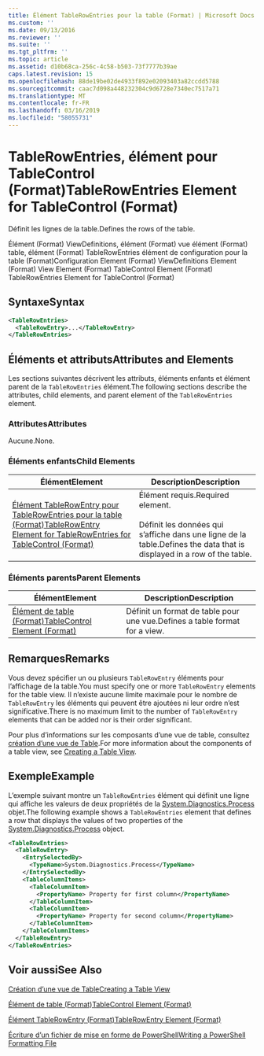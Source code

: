 ```yaml
---
title: Élément TableRowEntries pour la table (Format) | Microsoft Docs
ms.custom: ''
ms.date: 09/13/2016
ms.reviewer: ''
ms.suite: ''
ms.tgt_pltfrm: ''
ms.topic: article
ms.assetid: d10b68ca-256c-4c58-b503-73f7777b39ae
caps.latest.revision: 15
ms.openlocfilehash: 88de19be02de4933f892e02093403a82ccdd5788
ms.sourcegitcommit: caac7d098a448232304c9d6728e7340ec7517a71
ms.translationtype: MT
ms.contentlocale: fr-FR
ms.lasthandoff: 03/16/2019
ms.locfileid: "58055731"
---
```

# <a name="tablerowentries-element-for-tablecontrol-format"></a><span data-ttu-id="e155b-102">TableRowEntries, élément pour TableControl (Format)</span><span class="sxs-lookup"><span data-stu-id="e155b-102">TableRowEntries Element for TableControl (Format)</span></span>

<span data-ttu-id="e155b-103">Définit les lignes de la table.</span><span class="sxs-lookup"><span data-stu-id="e155b-103">Defines the rows of the table.</span></span>

<span data-ttu-id="e155b-104">Élément (Format) ViewDefinitions, élément (Format) vue élément (Format) table, élément (Format) TableRowEntries élément de configuration pour la table (Format)</span><span class="sxs-lookup"><span data-stu-id="e155b-104">Configuration Element (Format) ViewDefinitions Element (Format) View Element (Format) TableControl Element (Format) TableRowEntries Element for TableControl (Format)</span></span>

## <a name="syntax"></a><span data-ttu-id="e155b-105">Syntaxe</span><span class="sxs-lookup"><span data-stu-id="e155b-105">Syntax</span></span>

```xml
<TableRowEntries>
  <TableRowEntry>...</TableRowEntry>
</TableRowEntries>
```

## <a name="attributes-and-elements"></a><span data-ttu-id="e155b-106">Éléments et attributs</span><span class="sxs-lookup"><span data-stu-id="e155b-106">Attributes and Elements</span></span>

<span data-ttu-id="e155b-107">Les sections suivantes décrivent les attributs, éléments enfants et élément parent de la `TableRowEntries` élément.</span><span class="sxs-lookup"><span data-stu-id="e155b-107">The following sections describe the attributes, child elements, and parent element of the `TableRowEntries` element.</span></span>

### <a name="attributes"></a><span data-ttu-id="e155b-108">Attributes</span><span class="sxs-lookup"><span data-stu-id="e155b-108">Attributes</span></span>

<span data-ttu-id="e155b-109">Aucune.</span><span class="sxs-lookup"><span data-stu-id="e155b-109">None.</span></span>

### <a name="child-elements"></a><span data-ttu-id="e155b-110">Éléments enfants</span><span class="sxs-lookup"><span data-stu-id="e155b-110">Child Elements</span></span>

|<span data-ttu-id="e155b-111">Élément</span><span class="sxs-lookup"><span data-stu-id="e155b-111">Element</span></span>|<span data-ttu-id="e155b-112">Description</span><span class="sxs-lookup"><span data-stu-id="e155b-112">Description</span></span>|
|-------------|-----------------|
|[<span data-ttu-id="e155b-113">Élément TableRowEntry pour TableRowEntries pour la table (Format)</span><span class="sxs-lookup"><span data-stu-id="e155b-113">TableRowEntry Element for TableRowEntries for TableControl (Format)</span></span>](./tablerowentry-element-for-tablerowentries-for-tablecontrol-format.md)|<span data-ttu-id="e155b-114">Élément requis.</span><span class="sxs-lookup"><span data-stu-id="e155b-114">Required element.</span></span><br /><br /> <span data-ttu-id="e155b-115">Définit les données qui s’affiche dans une ligne de la table.</span><span class="sxs-lookup"><span data-stu-id="e155b-115">Defines the data that is displayed in a row of the table.</span></span>|

### <a name="parent-elements"></a><span data-ttu-id="e155b-116">Éléments parents</span><span class="sxs-lookup"><span data-stu-id="e155b-116">Parent Elements</span></span>

|<span data-ttu-id="e155b-117">Élément</span><span class="sxs-lookup"><span data-stu-id="e155b-117">Element</span></span>|<span data-ttu-id="e155b-118">Description</span><span class="sxs-lookup"><span data-stu-id="e155b-118">Description</span></span>|
|-------------|-----------------|
|[<span data-ttu-id="e155b-119">Élément de table (Format)</span><span class="sxs-lookup"><span data-stu-id="e155b-119">TableControl Element (Format)</span></span>](./tablecontrol-element-format.md)|<span data-ttu-id="e155b-120">Définit un format de table pour une vue.</span><span class="sxs-lookup"><span data-stu-id="e155b-120">Defines a table format for a view.</span></span>|

## <a name="remarks"></a><span data-ttu-id="e155b-121">Remarques</span><span class="sxs-lookup"><span data-stu-id="e155b-121">Remarks</span></span>

<span data-ttu-id="e155b-122">Vous devez spécifier un ou plusieurs `TableRowEntry` éléments pour l’affichage de la table.</span><span class="sxs-lookup"><span data-stu-id="e155b-122">You must specify one or more `TableRowEntry` elements for the table view.</span></span> <span data-ttu-id="e155b-123">Il n’existe aucune limite maximale pour le nombre de `TableRowEntry` les éléments qui peuvent être ajoutées ni leur ordre n’est significative.</span><span class="sxs-lookup"><span data-stu-id="e155b-123">There is no maximum limit to the number of `TableRowEntry` elements that can be added nor is their order significant.</span></span>

<span data-ttu-id="e155b-124">Pour plus d’informations sur les composants d’une vue de table, consultez [création d’une vue de Table](./creating-a-table-view.md).</span><span class="sxs-lookup"><span data-stu-id="e155b-124">For more information about the components of a table view, see [Creating a Table View](./creating-a-table-view.md).</span></span>

## <a name="example"></a><span data-ttu-id="e155b-125">Exemple</span><span class="sxs-lookup"><span data-stu-id="e155b-125">Example</span></span>

<span data-ttu-id="e155b-126">L’exemple suivant montre un `TableRowEntries` élément qui définit une ligne qui affiche les valeurs de deux propriétés de la [System.Diagnostics.Process](/dotnet/api/System.Diagnostics.Process) objet.</span><span class="sxs-lookup"><span data-stu-id="e155b-126">The following example shows a `TableRowEntries` element that defines a row that displays the values of two properties of the [System.Diagnostics.Process](/dotnet/api/System.Diagnostics.Process) object.</span></span>

```xml
<TableRowEntries>
  <TableRowEntry>
    <EntrySelectedBy>
      <TypeName>System.Diagnostics.Process</TypeName>
    </EntrySelectedBy>
    <TableColumnItems>
      <TableColumnItem>
        <PropertyName> Property for first column</PropertyName>
      </TableColumnItem>
      <TableColumnItem>
        <PropertyName> Property for second column</PropertyName>
      </TableColumnItem>
    </TableColumnItems>
  </TableRowEntry>
</TableRowEntries>

```

## <a name="see-also"></a><span data-ttu-id="e155b-127">Voir aussi</span><span class="sxs-lookup"><span data-stu-id="e155b-127">See Also</span></span>

[<span data-ttu-id="e155b-128">Création d’une vue de Table</span><span class="sxs-lookup"><span data-stu-id="e155b-128">Creating a Table View</span></span>](./creating-a-table-view.md)

[<span data-ttu-id="e155b-129">Élément de table (Format)</span><span class="sxs-lookup"><span data-stu-id="e155b-129">TableControl Element (Format)</span></span>](./tablecontrol-element-format.md)

[<span data-ttu-id="e155b-130">Élément TableRowEntry (Format)</span><span class="sxs-lookup"><span data-stu-id="e155b-130">TableRowEntry Element (Format)</span></span>](./tablerowentry-element-for-tablerowentries-for-tablecontrol-format.md)

[<span data-ttu-id="e155b-131">Écriture d’un fichier de mise en forme de PowerShell</span><span class="sxs-lookup"><span data-stu-id="e155b-131">Writing a PowerShell Formatting File</span></span>](./writing-a-powershell-formatting-file.md)
